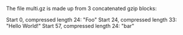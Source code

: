 The file multi.gz is made up from 3 concatenated gzip blocks:

Start 0, compressed length 24: "Foo"
Start 24, compressed length 33: "Hello World!"
Start 57, compressed length 24: "bar"
